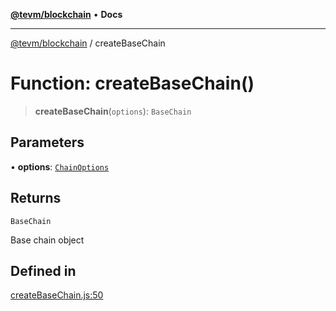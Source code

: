 [**@tevm/blockchain**](../README.md) • **Docs**

***

[@tevm/blockchain](../globals.md) / createBaseChain

# Function: createBaseChain()

> **createBaseChain**(`options`): `BaseChain`

## Parameters

• **options**: [`ChainOptions`](../type-aliases/ChainOptions.md)

## Returns

`BaseChain`

Base chain object

## Defined in

[createBaseChain.js:50](https://github.com/qbzzt/tevm-monorepo/blob/main/packages/blockchain/src/createBaseChain.js#L50)
